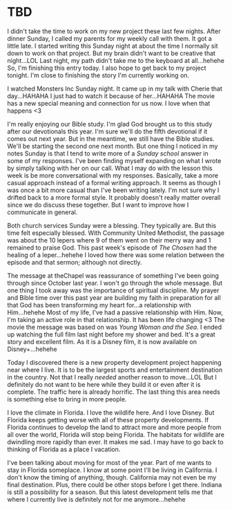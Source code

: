 # TBD

I didn't take the time to work on my new project these last few nights. After dinner Sunday, I called my parents for my weekly call with them. It got a little late. I started writing this Sunday night at about the time I normally sit down to work on that project. But my brain didn't want to be creative that night...LOL Last night, my path didn't take me to the keyboard at all...hehehe So, I'm finishing this entry today. I also hope to get back to my project tonight. I'm close to finishing the story I'm currently working on.

I watched Monsters Inc Sunday night. It came up in my talk with Cherie that day...HAHAHA I just had to watch it because of her...HAHAHA The movie has a new special meaning and connection for us now. I love when that happens <3

I'm really enjoying our Bible study. I'm glad God brought us to this study after our devotionals this year. I'm sure we'll do the fifth devotional if it comes out next year. But in the meantime, we still have the Bible studies. We'll be starting the second one next month. But one thing I noticed in my notes Sunday is that I tend to write more of a *Sunday school* answer in some of my responses. I've been finding myself expanding on what I wrote by simply talking with her on our call. What I may do with the lesson this week is be more conversational with my responses. Basically, take a more casual approach instead of a formal writing approach. It seems as though I was once a bit more casual than I've been writing lately. I'm not sure why I drifted back to a more formal style. It probably doesn't really matter overall since we do discuss these together. But I want to improve how I communicate in general.

Both church services Sunday were a blessing. They typically are. But this time felt especially blessed. With Community United Methodist, the passage was about the 10 lepers where 9 of them went on their merry way and 1 remained to praise God. This past week's episode of *The Chosen* had the healing of a leper...hehehe I loved how there was some relation between the episode and that sermon; although not directly.

The message at theChapel was reassurance of something I've been going through since October last year. I won't go through the whole message. But one thing I took away was the importance of spiritual discipline. My prayer and Bible time over this past year are building my faith in preparation for all that God has been transforming my heart for...a relationship with Him...hehehe Most of my life, I've had a passive relationship with Him. Now, I'm taking an active role in that relationship. It has been life changing <3 The movie the message was based on was *Young Woman and the Sea*. I ended up watching the full film last night before my shower and bed. It's a great story and excellent film. As it is a Disney film, it is now available on Disney+...hehehe

Today I discovered there is a new property development project happening near where I live. It is to be the largest sports and entertainment destination in the country. Not that I really *needed* another reason to move...LOL But I definitely do not want to be here while they build it or even after it is complete. The traffic here is already horrific. The last thing this area needs is something else to bring in more people.

I love the climate in Florida. I love the wildlife here. And I love Disney. But Florida keeps getting worse with all of these property developments. If Florida continues to develop the land to attract more and more people from all over the world, Florida will stop being Florida. The habitats for wildlife are dwindling more rapidly than ever. It makes me sad. I may have to go back to thinking of Florida as a place I vacation.

I've been talking about moving for most of the year. Part of me wants to stay in Florida someplace. I know at some point I'll be living in California. I don't know the timing of anything, though. California may not even be my final destination. Plus, there could be other stops before I get there. Indiana is still a possibility for a season. But this latest development tells me that where I currently live is definitely not for me anymore...hehehe

